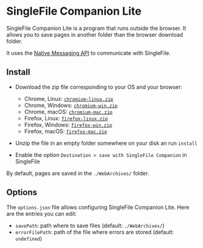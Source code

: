 # SingleFile Companion Lite

SingleFile Companion Lite is a program that runs outside the browser. It allows
you to save pages in another folder than the browser download folder.

It uses the
[Native Messaging API](https://developer.mozilla.org/docs/Mozilla/Add-ons/WebExtensions/Native_messaging)
to communicate with SingleFile.

## Install

- Download the zip file corresponding to your OS and your browser:

  - Chrome, Linux: [`chromium-linux.zip`](install/chromium-linux.zip)
  - Chrome, Windows: [`chromium-win.zip`](install/chromium-win.zip)
  - Chrome, macOS: [`chromium-mac.zip`](install/chromium-mac.zip)
  - Firefox, Linux: [`firefox-linux.zip`](install/firefox-linux.zip)
  - Firefox, Windows: [`firefox-win.zip`](install/firefox-win.zip)
  - Firefox, macOS: [`firefox-mac.zip`](install/firefox-mac.zip)

- Unzip the file in an empty folder somewhere on your disk an run `install`

- Enable the option `Destination > save with SingleFile Companion` in SingleFile

By default, pages are saved in the `./WebArchives/` folder.

## Options

The `options.json` file allows configuring SingleFile Companion Lite. Here are
the entries you can edit:

- `savePath`: path where to save files (default: `./WebArchives/`)
- `errorFilePath`: path of the file where errors are stored (default:
  `undefined`)
